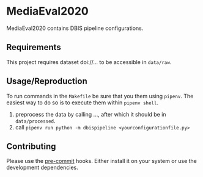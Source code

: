 # MediaEval2020

MediaEval2020 contains DBIS pipeline configurations.


## Requirements

This project requires dataset doi://... to be accessible in `data/raw`.


## Usage/Reproduction
To run commands in the `Makefile` be sure that you them using `pipenv`. The
easiest way to do so is to execute them within `pipenv shell`.

1. preprocess the data by calling ..., after which it should be in `data/processed`.
2. call `pipenv run python -m dbispipeline <yourconfigurationfile.py>`

## Contributing
Please use the [pre-commit](https://pre-commit.com/) hooks. Either install it
on your system or use the development dependencies.
